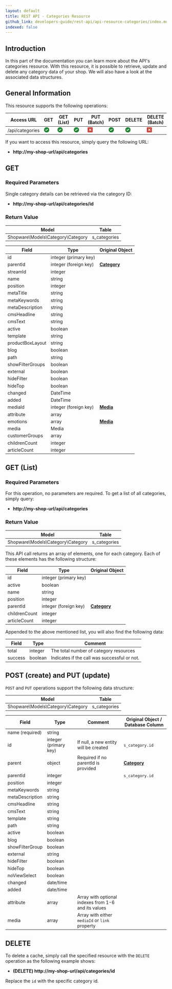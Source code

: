 ```yaml
---
layout: default
title: REST API - Categories Resource
github_link: developers-guide/rest-api/api-resource-categories/index.md
indexed: false
---
```


## Introduction

In this part of the documentation you can learn more about the API's categories resource. With this resource, it is possible to retrieve, update and delete any category data of your shop. We will also have a look at the associated data structures.


## General Information

This resource supports the following operations:

|  Access URL                 | GET                   | GET (List)            | PUT                    | PUT (Batch)         | POST                 | DELETE                | DELETE (Batch)      |
|-----------------------------|-----------------------|-----------------------|------------------------|---------------------|----------------------|-----------------------|---------------------|
| /api/categories             | ![Yes](../img/yes.png) | ![Yes](../img/yes.png) |  ![Yes](../img/yes.png) | ![No](../img/no.png) | ![Yes](../img/yes.png) | ![Yes](../img/yes.png) | ![No](../img/no.png) |

If you want to access this resource, simply query the following URL:

* **http://my-shop-url/api/categories**

## GET

### Required Parameters
Single category details can be retrieved via the category ID:

* **http://my-shop-url/api/categories/id**

### Return Value
| Model                              | Table            |
|------------------------------------|------------------|
| Shopware\Models\Category\Category  | s_categories     |


| Field               | Type                  | Original Object                                                               |
|---------------------|-----------------------|-------------------------------------------------------------------------------|
| id                  | integer (primary key) |                                                                               |
| parentId            | integer (foreign key) | **[Category](../models/#category)**                                           |
| streamId            | integer               |                                                                               |
| name                | string                |                                                                               |
| position            | integer               |                                                                               |
| metaTitle           | string                |                                                                               |
| metaKeywords        | string                |                                                                               |
| metaDescription     | string                |                                                                               |
| cmsHeadline         | string                |                                                                               |
| cmsText             | string                |                                                                               |
| active              | boolean               |                                                                               |
| template            | string                |                                                                               |
| productBoxLayout    | string                |                                                                               |
| blog                | boolean               |                                                                               |
| path                | string                |                                                                               |
| showFilterGroups    | boolean               |                                                                               |
| external            | boolean               |                                                                               |
| hideFilter          | boolean               |                                                                               |
| hideTop             | boolean               |                                                                               |
| changed             | DateTime              |                                                                               |
| added               | DateTime              |                                                                               |
| mediaId             | integer (foreign key) |  **[Media](../models/#media)**                                                |
| attribute           | array                 |                                                                               |
| emotions            | array                 |     **[Media](../models/#media)**                                             |
| media               | Media                 |                                                                               |
| customerGroups      | array                 |                                                                               |
| childrenCount       | integer               |                                                                               |
| articleCount        | integer               |                                                                               |

## GET (List)

### Required Parameters

For this operation, no parameters are required.
To get a list of all categories, simply query:

* **http://my-shop-url/api/categories**

### Return Value

| Model                              | Table            |
|------------------------------------|------------------|
| Shopware\Models\Category\Category  | s_categories     |


This API call returns an array of elements, one for each category. Each of these elements has the following structure:


| Field               | Type                  | Original Object                                                               |
|---------------------|-----------------------|-------------------------------------------------------------------------------|
| id                  | integer (primary key) |                                                                               |
| active              | boolean               |                                                                               |
| name                | string                |                                                                               |
| position            | integer               |                                                                               |
| parentId            | integer (foreign key) | **[Category](../models/#category)**                                           |
| childrenCount       | integer               |                                                                               |
| articleCount        | integer               |                                                                               |

Appended to the above mentioned list, you will also find the following data:

| Field               | Type                  | Comment                                         |
|---------------------|-----------------------|-------------------------------------------------|
| total               | integer                  | The total number of category resources       |
| success             | boolean                  | Indicates if the call was successful or not. |


## POST (create) and PUT (update)
`POST` and `PUT` operations support the following data structure:

| Model                                 | Table         |
|------------------------------------|------------------|
| Shopware\Models\Category\Category  | s_categories     |

| Field               | Type                  | Comment                                              | Original Object / Database Column                                             |
|---------------------|-----------------------|------------------------------------------------------|-------------------------------------------------------------------------------|
| name (required)     | string                  |                                                      |                                                                                |
| id                   | integer (primary key) | If null, a new entity will be created                 | `s_category.id`                                                                  |
| parent              | object                | Required if no parentId is provided                  | **[Category](../models/#category)**                                             |
| parentId            | integer               |                                                      | `s_category.id`                                                                 |
| position            | integer               |                                                      |                                                                                  |
| metaKeywords        | string                |                                                         |                                                                                  |
| metaDescription      | string                  |                                                      |                                                                                  |
| cmsHeadline          | string                  |                                                      |                                                                                  |
| cmsText              | string                  |                                                      |                                                                                  |
| template             | string                  |                                                      |                                                                                  |
| path                | string                  |                                                      |                                                                                  |
| active               | boolean                  |                                                      |                                                                                  |
| blog                | boolean                  |                                                         |                                                                                  |
| showFilterGroup      | boolean                  |                                                      |                                                                                  |
| external             | string                  |                                                      |                                                                                  |
| hideFilter           | boolean                  |                                                      |                                                                                  |
| hideTop              | boolean                  |                                                      |                                                                                  |
| noViewSelect        | boolean                  |                                                      |                                                                                  |
| changed             | date/time              |                                                      |                                                                                  |
| added               | date/time              |                                                      |                                                                                  |
| attribute           | array                  | Array with optional indexes from 1-6 and its values |                                                                                  |
| media                | array                  | Array with either `mediaId` or `link` property |                                                                                  |


## DELETE
To delete a cache, simply call the specified resource with the `DELETE` operation as the following example shows:

* **(DELETE) http://my-shop-url/api/categories/id**

Replace the `id` with the specific category id.
